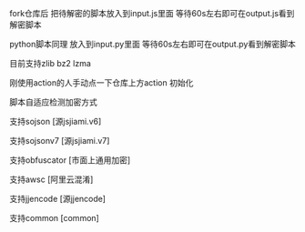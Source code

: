 
fork仓库后 把待解密的脚本放入到input.js里面 等待60s左右即可在output.js看到解密脚本

python脚本同理 放入到input.py里面 等待60s左右即可在output.py看到解密脚本

目前支持zlib bz2 lzma

刚使用action的人手动点一下仓库上方action 初始化

脚本自适应检测加密方式

支持sojson [源jsjiami.v6]

支持sojsonv7 [源jsjiami.v7]

支持obfuscator [市面上通用加密]

支持awsc [阿里云混淆]

支持jjencode [源jjencode]

支持common [common]

